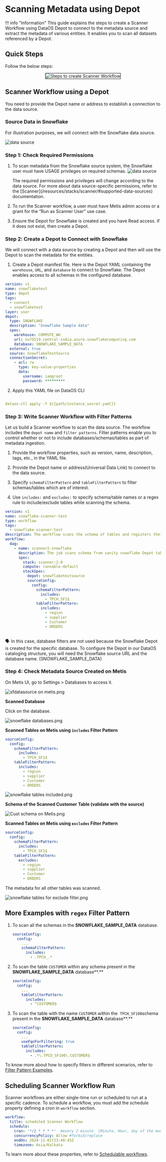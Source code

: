 # Scanning Metadata using Depot

!!! info "Information"
    This guide explains the steps to create a Scanner Workflow using DataOS Depot to connect to the metadata source and extract the metadata of various entities. It enables you to scan all datasets referenced by a Depot. 

## Quick Steps

Follow the below steps:

<center>
<div style="text-align: center;">
<img src="/quick_guides/scan_metadata/depot/4_scan_depot.png" alt="Steps to create Scanner Workflow" style="border: 1px solid black;">
</div>
</center>

## Scanner Workflow using a Depot
You need to provide the Depot name or address to establish a connection to the data source.

### **Source Data in Snowflake**
For illustration purposes, we will connect with the Snowflake data source.

![data source](/quick_guides/scan_metadata/depot/snowflake_data.png)


### **Step 1: Check Required Permissions** 

1. To scan metadata from the Snowflake source system, the Snowflake user must have USAGE privileges on required schemas.
   ![data source](/quick_guides/scan_metadata/depot/permission_snowflake.png)

    <aside class="callout">  
     The required permissions and privileges will change according to the data source. For more about data source-specific permissions, refer to the [Scanner](/resources/stacks/scanner/#supported-data-sources) documentation.

    </aside>

2. To run the Scanner workflow, a user must have Metis admin access or a grant for the “Run as Scanner User” use case.

3. Ensure the Depot for Snowflake is created and you have Read access. If it does not exist, then create a Depot.

### **Step 2: Create a Depot to Connect with Snowflake**
We will connect with a data source by creating a Depot and then will use the Depot to scan the metadata for the entities.
 
1. Create a Depot manifest file.
Here is the Depot YAML containing the `warehouse`, `URL`, and `database` to connect to Snowflake. The  Depot enables access to all schemas in the configured database. 
```yaml
version: v1
name: snowflaketest
type: depot
tags:
  - connect
  - snowflaketest
layer: user
depot:
  type: SNOWFLAKE
  description: "Snowflake Sample data"
  spec:
    warehouse: COMPUTE_WH 
    url: nu75519.central-india.azure.snowflakecomputing.com 
    database: SNOWFLAKE_SAMPLE_DATA 
  external: true 
  source: SnowflakeTestSource 
  connectionSecret: 
    - acl: rw 
      type: key-value-properties 
      data: 
        username: iamgroot 
        password: *********
```

2. Apply this YAML file on DataOS CLI

```yaml

dataos-ctl apply -f ${{path/instance_secret.yaml}}
```

### **Step 3: Write Scanner Workflow with Filter Patterns**
Let us build a Scanner workflow to scan the data source. The workflow includes the `depot name` and `filter patterns`. Filter patterns enable you to control whether or not to include databases/schemas/tables as part of metadata ingestion.

1. Provide the workflow properties, such as version, name, description, tags, etc., in the YAML file.  

2. Provide the Depot name or address(Universal Data Link) to connect to the data source.

3. Specify `schemaFilterPattern` and `tableFilterPattern` to filter schemas/tables which are of interest. 

4. Use `includes:` and `excludes:` to specify schema/table names or a regex rule to include/exclude tables while scanning the schema.

```yaml
version: v1
name: snowflake-scanner-test                               
type: workflow
tags:
  - snowflake-scanner-test
description: The workflow scans the schema of tables and registers their metadata
workflow:
  dag:
    - name: scanner2-snowflake
      description: The job scans schema from sanity snowflake Depot tables and registers their metadata on metis2
      spec:
        stack: scanner:2.0                            
        compute: runnable-default
        stackSpec:
          depot: snowflaketestsource 
          sourceConfig:
            config:
              schemaFilterPattern:
                includes:
                  - TPCH_SF1$
              tableFilterPattern: 
                includes:
                  - region
                  - supplier
                  - Customer
                  - ORDERS
              
```

<aside class="callout">
🗣 In this case, database filters are not used because the Snowflake Depot is created for the specific database. To configure the Depot in our DataOS cataloging structure, you will need the Snowflake source URL and the database name. (SNOWFLAKE_SAMPLE_DATA)

</aside>

### **Step 4: Check Metadata Source Created on Metis**

On Metis UI, go to Settings > Databases to access it.

![sfdatasource on metis.png](/quick_guides/scan_metadata/depot/snowflake_scanned.png)

**Scanned Database**

Click on the database.

![snowflake databases.png](/quick_guides/scan_metadata/depot/snowflake_databases.png)

**Scanned Tables on Metis using `includes` Filter Pattern**

```yaml
sourceConfig:
  config:
    schemaFilterPattern:
      includes:
        - TPCH_SF1$
    tableFilterPattern: 
      includes:
        - region
        - supplier
        - Customer
        - ORDERS
```

![snowflake tables included.png](/quick_guides/scan_metadata/depot/snowflake_tables_included.png)

**Schema of the Scanned Customer Table (validate with the source)**

![Cust schema on Metis.png](/quick_guides/scan_metadata/depot/cust_schema_on_metis.png)

**Scanned Tables on Metis using `excludes` Filter Pattern**

```yaml
sourceConfig:
  config:
    schemaFilterPattern:
      includes:
        - TPCH_SF1$
    tableFilterPattern: 
      excludes:
        - region
        - supplier
        - Customer
        - ORDERS
```

The metadata for all other tables was scanned.

![snowflake tables for exclude filter.png](/quick_guides/scan_metadata/depot/snowflake_tables_exclude_filter.png)

## More Examples with `regex` Filter Pattern

1. To scan all the schemas in the **SNOWFLAKE_SAMPLE_DATA** database. 
    
    ```yaml
    sourceConfig:
      config:
        ...
        schemaFilterPattern:
          includes:
            - .TPCH_.*
    ```
    

1. To scan the table `CUSTOMER` within any schema present in the **SNOWFLAKE_SAMPLE_DATA** database**.**
    
    ```yaml
    sourceConfig:
      config:
        ...
        tableFilterPattern:
          includes:
            - ^CUSTOMER$
    ```
    
2. To scan the table with the name `CUSTOMER` within the  `TPCH_SF100`schema present in the **SNOWFLAKE_SAMPLE_DATA** database**.**
    
    ```yaml
    sourceConfig:
      config:
        ...
        useFqnForFiltering: true
        tableFilterPattern:
          includes:
            - .*\.TPCD_SF100\.CUSTOMER$
    ```


To know more about how to specify filters in different scenarios, refer to [Filter Pattern Examples](/resources/stacks/scanner/creating_scanner_workflows/filter_pattern_examples/).

## Scheduling Scanner Workflow Run

Scanner workflows are either single-time run or scheduled to run at a specific cadence. To schedule a workflow, you must add the schedule property defining a cron in `workflow` section.
```yaml
workflow:
  title: scheduled Scanner Workflow
  schedule: 
    cron: '*/2 * * * *'  #every 2 minute  [Minute, Hour, day of the month ,month, dayoftheweek]
    concurrencyPolicy: Allow #forbid/replace
    endOn: 2024-11-01T23:40:45Z
    timezone: Asia/Kolkata
```
To learn more about these properties, refer to [Schedulable workflows](/resources/workflow/how_to_guide/scheduled_workflow/).